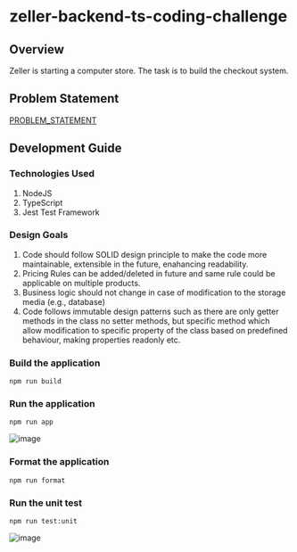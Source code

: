 # zeller-backend-ts-coding-challenge

## Overview
Zeller is starting a computer store. The task is to build the checkout system.

## Problem Statement
[PROBLEM_STATEMENT](./PROBLEM_STATEMENT.md)


## Development Guide

### Technologies Used

1. NodeJS
2. TypeScript
3. Jest Test Framework


### Design Goals

1. Code should follow SOLID design principle to make the code more maintainable, extensible in the future, enahancing readability.
2. Pricing Rules can be added/deleted in future and same rule could be applicable on multiple products.
3. Business logic should not change in case of modification to the storage media (e.g., database)
4.  Code follows immutable design patterns such as there are only getter methods in the class no setter methods, but specific method which allow modification to specific property of the class based on predefined behaviour, making properties readonly etc.

### Build the application
```
npm run build
```

### Run the application
```
npm run app
```
![image](https://github.com/SuchismitaGoswami/zeller-backend-ts-coding-challenge/assets/20485477/5ebbb965-078c-473f-9807-0f62e2e3e11e)

### Format the application
```
npm run format
```

### Run the unit test
```
npm run test:unit
```
![image](https://github.com/SuchismitaGoswami/zeller-backend-ts-coding-challenge/assets/20485477/de836e0f-30b8-4c24-8519-7999f8790652)

